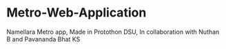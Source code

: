 # Metro-Web-Application
Namellara Metro app, Made in Protothon DSU, In collaboration with Nuthan B and Pavananda Bhat KS 
